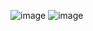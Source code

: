 ![image](https://github.com/Sheldon30/ReportingAllure/assets/125800683/07b87c13-34c0-45ca-a9ff-3b4a6d4c05bc)
![image](https://github.com/Sheldon30/ReportingAllure/assets/125800683/36c3b52b-0192-4492-80fa-89c2e7cd4227)
